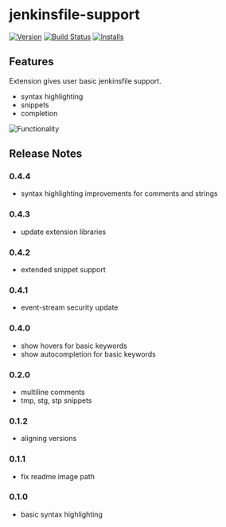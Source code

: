 # jenkinsfile-support
[![Version][version-badge]][version] [![Build Status][build-badge]][build] [![Installs][installs-badge]][installs]

[version-badge]: https://vsmarketplacebadge.apphb.com/version/ivory-lab.jenkinsfile-support.svg
[version]: https://marketplace.visualstudio.com/items?itemName=ivory-lab.jenkinsfile-support
[build-badge]: https://dev.azure.com/ivory-lab/jenkinsfile-support/_apis/build/status/sgwozdz.jenkinsfile-support
[build]: https://dev.azure.com/ivory-lab/jenkinsfile-support/_build/latest?definitionId=1
[installs-badge]: https://vsmarketplacebadge.apphb.com/installs-short/ivory-lab.jenkinsfile-support.svg
[installs]: https://marketplace.visualstudio.com/items?itemName=ivory-lab.jenkinsfile-support

## Features

Extension gives user basic jenkinsfile support.

* syntax highlighting
* snippets
* completion

![Functionality](images/functionality.png)

## Release Notes

### 0.4.4
- syntax highlighting improvements for comments and strings

### 0.4.3
- update extension libraries

### 0.4.2
- extended snippet support

### 0.4.1
- event-stream security update

### 0.4.0
- show hovers for basic keywords
- show autocompletion for basic keywords

### 0.2.0
* multiline comments
* tmp, stg, stp snippets

### 0.1.2
* aligning versions

### 0.1.1
* fix readme image path

### 0.1.0
* basic syntax highlighting
